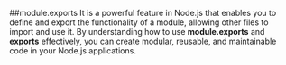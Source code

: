 ##module.exports
It is a powerful feature in Node.js that enables you to define and export the functionality of a module, allowing other files to import and use it. By understanding how to use **module.exports** and **exports** effectively, you can create modular, reusable, and maintainable code in your Node.js applications.
